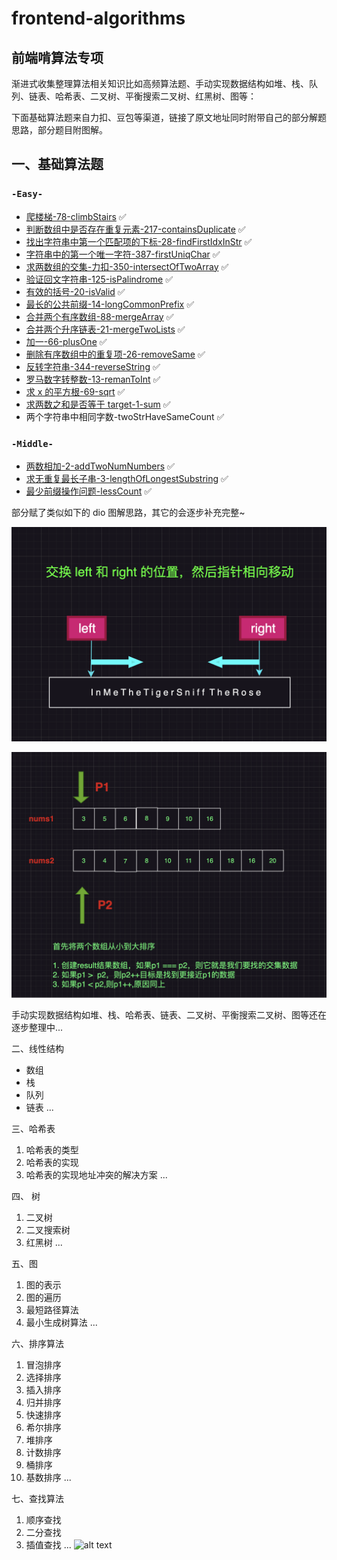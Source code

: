 # frontend-algorithms

## 前端啃算法专项

渐进式收集整理算法相关知识比如高频算法题、手动实现数据结构如堆、栈、队列、链表、哈希表、二叉树、平衡搜索二叉树、红黑树、图等：

下面基础算法题来自力扣、豆包等渠道，链接了原文地址同时附带自己的部分解题思路，部分题目附图解。

## 一、基础算法题

### `-Easy-`

- [爬楼梯-78-climbStairs](https://leetcode.cn/problems/climbing-stairs/description/?envType=problem-list-v2&envId=2ckc81c) ✅
- [判断数组中是否存在重复元素-217-containsDuplicate](https://leetcode.cn/problems/contains-duplicate/description/) ✅
- [找出字符串中第一个匹配项的下标-28-findFirstIdxInStr](https://leetcode.cn/problems/find-the-index-of-the-first-occurrence-in-a-string/) ✅
- [字符串中的第一个唯一字符-387-firstUniqChar](https://leetcode.cn/problems/first-unique-character-in-a-string) ✅
- [求两数组的交集-力扣-350-intersectOfTwoArray](https://leetcode.cn/problems/intersection-of-two-arrays-ii/) ✅
- [验证回文字符串-125-isPalindrome](https://leetcode.cn/problems/valid-palindrome/description/?envType=problem-list-v2&envId=2ckc81c) ✅
- [有效的括号-20-isValid](https://leetcode.cn/problems/valid-parentheses/description/?envType=problem-list-v2&envId=2ckc81c) ✅
- [最长的公共前缀-14-longCommonPrefix](https://leetcode.cn/problems/longest-common-prefix/) ✅
- [合并两个有序数组-88-mergeArray](https://leetcode.cn/problems/merge-sorted-array) ✅
- [合并两个升序链表-21-mergeTwoLists](https://leetcode.cn/problems/merge-two-sorted-lists/description/?envType=problem-list-v2&envId=2ckc81c) ✅
- [加一-66-plusOne](https://leetcode.cn/problems/plus-one/description/?envType=problem-list-v2&envId=2ckc81c) ✅
- [删除有序数组中的重复项-26-removeSame](https://leetcode.cn/problems/remove-duplicates-from-sorted-array/description/?envType=problem-list-v2&envId=2ckc81c) ✅
- [反转字符串-344-reverseString](https://leetcode.cn/problems/reverse-string/) ✅
- [罗马数字转整数-13-remanToInt](https://leetcode.cn/problems/roman-to-integer/description/?envType=problem-list-v2&envId=2ckc81c) ✅
- [求 x 的平方根-69-sqrt](https://leetcode.cn/problems/sqrtx/description/?envType=problem-list-v2&envId=2ckc81c) ✅
- [求两数之和是否等于 target-1-sum](https://leetcode.cn/problems/two-sum/) ✅
- 两个字符串中相同字数-twoStrHaveSameCount ✅

### `-Middle-`

- [两数相加-2-addTwoNumNumbers](https://leetcode.cn/problems/add-two-numbers/description/?envType=problem-list-v2&envId=2ckc81c) ✅
- [求无重复最长子串-3-lengthOfLongestSubstring](https://leetcode.cn/problems/longest-substring-without-repeating-characters/description/?envType=problem-list-v2&envId=2ckc81c) ✅
- [最少前缀操作问题-lessCount](https://www.marscode.cn/practice/0rrwy9yleqeoye?problem_id=7424418560931168300) ✅

部分赋了类似如下的 dio 图解思路，其它的会逐步补充完整~

![alt text](image-3.png)

![alt text](image-2.png)

手动实现数据结构如堆、栈、哈希表、链表、二叉树、平衡搜索二叉树、图等还在逐步整理中...

二、线性结构

- 数组
- 栈
- 队列
- 链表
  ...

三、哈希表

1. 哈希表的类型
2. 哈希表的实现
3. 哈希表的实现地址冲突的解决方案
   ...

四、 树

1. 二叉树
2. 二叉搜索树
3. 红黑树
   ...

五、图

1. 图的表示
2. 图的遍历
3. 最短路径算法
4. 最小生成树算法
   ...

六、排序算法

1. 冒泡排序
2. 选择排序
3. 插入排序
4. 归并排序
5. 快速排序
6. 希尔排序
7. 堆排序
8. 计数排序
9. 桶排序
10. 基数排序
    ...

七、查找算法

1. 顺序查找
2. 二分查找
3. 插值查找
   ...
   ![alt text](images/前端数据结构和算法.png)
